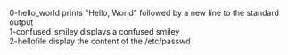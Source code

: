 0-hello_world prints "Hello, World" followed by a new line to the standard output <br/>
1-confused_smiley displays a confused smiley <br/>
2-hellofile display the content of the /etc/passwd
